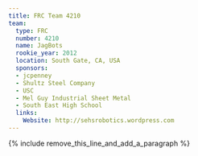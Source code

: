 ```yaml
---
title: FRC Team 4210
team:
  type: FRC
  number: 4210
  name: JagBots
  rookie_year: 2012
  location: South Gate, CA, USA
  sponsors:
  - jcpenney
  - Shultz Steel Company
  - USC
  - Mel Guy Industrial Sheet Metal
  - South East High School
  links:
    Website: http://sehsrobotics.wordpress.com
---
```


{% include remove_this_line_and_add_a_paragraph %}